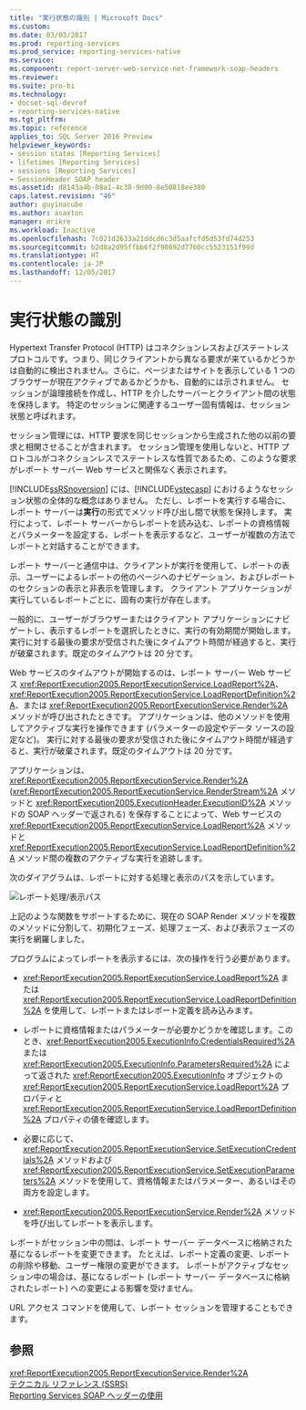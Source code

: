 ```yaml
---
title: "実行状態の識別 | Microsoft Docs"
ms.custom: 
ms.date: 03/03/2017
ms.prod: reporting-services
ms.prod_service: reporting-services-native
ms.service: 
ms.component: report-server-web-service-net-framework-soap-headers
ms.reviewer: 
ms.suite: pro-bi
ms.technology:
- docset-sql-devref
- reporting-services-native
ms.tgt_pltfrm: 
ms.topic: reference
applies_to: SQL Server 2016 Preview
helpviewer_keywords:
- session states [Reporting Services]
- lifetimes [Reporting Services]
- sessions [Reporting Services]
- SessionHeader SOAP header
ms.assetid: d8143a4b-08a1-4c38-9d00-8e50818ee380
caps.latest.revision: "46"
author: guyinacube
ms.author: asaxton
manager: erikre
ms.workload: Inactive
ms.openlocfilehash: 7c021d2633a21ddcd6c3d5aafcfd5d53fd74d253
ms.sourcegitcommit: b2d8a2d95ffbb6f2f98692d7760cc5523151f99d
ms.translationtype: HT
ms.contentlocale: ja-JP
ms.lasthandoff: 12/05/2017
---
```

# <a name="identifying-execution-state"></a>実行状態の識別
  Hypertext Transfer Protocol (HTTP) はコネクションレスおよびステートレス プロトコルです。つまり、同じクライアントから異なる要求が来ているかどうかは自動的に検出されません。さらに、ページまたはサイトを表示している 1 つのブラウザーが現在アクティブであるかどうかも、自動的には示されません。 セッションが論理接続を作成し、HTTP を介したサーバーとクライアント間の状態を保持します。 特定のセッションに関連するユーザー固有情報は、セッション状態と呼ばれます。  
  
 セッション管理には、HTTP 要求を同じセッションから生成された他の以前の要求と相関させることが含まれます。 セッション管理を使用しないと、HTTP プロトコルがコネクションレスでステートレスな性質であるため、このような要求がレポート サーバー Web サービスと関係なく表示されます。  
  
 [!INCLUDE[ssRSnoversion](../../includes/ssrsnoversion-md.md)] には、[!INCLUDE[vstecasp](../../includes/vstecasp-md.md)] におけるようなセッション状態の全体的な概念はありません。 ただし、レポートを実行する場合に、レポート サーバーは**実行**の形式でメソッド呼び出し間で状態を保持します。 実行によって、レポート サーバーからレポートを読み込む、レポートの資格情報とパラメーターを設定する、レポートを表示するなど、ユーザーが複数の方法でレポートと対話することができます。  
  
 レポート サーバーと通信中は、クライアントが実行を使用して、レポートの表示、ユーザーによるレポートの他のページへのナビゲーション、およびレポートのセクションの表示と非表示を管理します。 クライアント アプリケーションが実行しているレポートごとに、固有の実行が存在します。  
  
 一般的に、ユーザーがブラウザーまたはクライアント アプリケーションにナビゲートし、表示するレポートを選択したときに、実行の有効期間が開始します。 実行に対する最後の要求が受信された後にタイムアウト時間が経過すると、実行が破棄されます。既定のタイムアウトは 20 分です。  
  
 Web サービスのタイムアウトが開始するのは、レポート サーバー Web サービス <xref:ReportExecution2005.ReportExecutionService.LoadReport%2A>、<xref:ReportExecution2005.ReportExecutionService.LoadReportDefinition%2A>、または <xref:ReportExecution2005.ReportExecutionService.Render%2A> メソッドが呼び出されたときです。 アプリケーションは、他のメソッドを使用してアクティブな実行を操作できます (パラメーターの設定やデータ ソースの設定など)。 実行に対する最後の要求が受信された後にタイムアウト時間が経過すると、実行が破棄されます。既定のタイムアウトは 20 分です。  
  
 アプリケーションは、<xref:ReportExecution2005.ReportExecutionService.Render%2A> (<xref:ReportExecution2005.ReportExecutionService.RenderStream%2A> メソッドと <xref:ReportExecution2005.ExecutionHeader.ExecutionID%2A> メソッドの SOAP ヘッダーで返される) を保存することによって、Web サービスの <xref:ReportExecution2005.ReportExecutionService.LoadReport%2A> メソッドと <xref:ReportExecution2005.ReportExecutionService.LoadReportDefinition%2A> メソッド間の複数のアクティブな実行を追跡します。  
  
 次のダイアグラムは、レポートに対する処理と表示のパスを示しています。  
  
 ![レポート処理/表示パス](../../reporting-services/report-server-web-service-net-framework-soap-headers/media/rs-render-process-diagram.gif "レポート処理/表示パス")  
  
 上記のような関数をサポートするために、現在の SOAP Render メソッドを複数のメソッドに分割して、初期化フェーズ、処理フェーズ、および表示フェーズの実行を網羅しました。  
  
 プログラムによってレポートを表示するには、次の操作を行う必要があります。  
  
-   <xref:ReportExecution2005.ReportExecutionService.LoadReport%2A> または <xref:ReportExecution2005.ReportExecutionService.LoadReportDefinition%2A> を使用して、レポートまたはレポート定義を読み込みます。  
  
-   レポートに資格情報またはパラメーターが必要かどうかを確認します。このとき、<xref:ReportExecution2005.ExecutionInfo.CredentialsRequired%2A> または <xref:ReportExecution2005.ExecutionInfo.ParametersRequired%2A> によって返された <xref:ReportExecution2005.ExecutionInfo> オブジェクトの <xref:ReportExecution2005.ReportExecutionService.LoadReport%2A> プロパティと <xref:ReportExecution2005.ReportExecutionService.LoadReportDefinition%2A> プロパティの値を確認します。  
  
-   必要に応じて、<xref:ReportExecution2005.ReportExecutionService.SetExecutionCredentials%2A> メソッドおよび <xref:ReportExecution2005.ReportExecutionService.SetExecutionParameters%2A> メソッドを使用して、資格情報またはパラメーター、あるいはその両方を設定します。  
  
-   <xref:ReportExecution2005.ReportExecutionService.Render%2A> メソッドを呼び出してレポートを表示します。  
  
 レポートがセッション中の間は、レポート サーバー データベースに格納された基になるレポートを変更できます。 たとえば、レポート定義の変更、レポートの削除や移動、ユーザー権限の変更ができます。 レポートがアクティブなセッション中の場合は、基になるレポート (レポート サーバー データベースに格納されたレポート) への変更による影響を受けません。  
  
 URL アクセス コマンドを使用して、レポート セッションを管理することもできます。  
  
## <a name="see-also"></a>参照  
 <xref:ReportExecution2005.ReportExecutionService.Render%2A>   
 [テクニカル リファレンス (SSRS)](../../reporting-services/technical-reference-ssrs.md)   
 [Reporting Services SOAP ヘッダーの使用](../../reporting-services/report-server-web-service-net-framework-soap-headers/using-reporting-services-soap-headers.md)  
  
  
